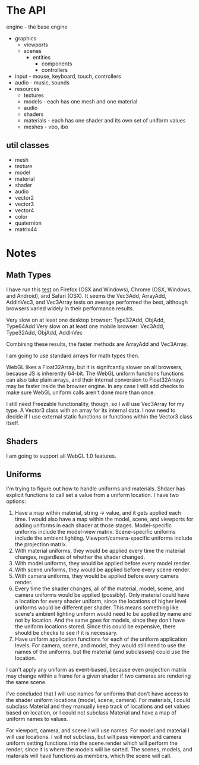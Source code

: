 # The API

engine - the base engine
* graphics
  * viewports
  * scenes
    * entities
      * components
      * controllers
* input - mouse, keyboard, touch, controllers
* audio - music, sounds
* resources
  * textures
  * models - each has one mesh and one material
  * audio
  * shaders
  * materials - each has one shader and its own set of uniform values
  * meshes - vbo, ibo

## util classes

* mesh
* texture
* model
* material
* shader
* audio
* vector2
* vector3
* vector4
* color
* quaternion
* matrix44

# Notes

## Math Types

I have run this [test](https://jsperf.com/vector3-vs-array-vs-typedarray) on Firefox (OSX and Windows), Chrome (OSX, Windows, and Android), and Safari (OSX). It seems the Vec3Add, ArrayAdd, AddInVec3, and Vec3Array tests on average performed the best, although browsers varied widely in their performance results.

Very slow on at least one desktop browser: Type32Add, ObjAdd, Type64Add
Very slow on at least one mobile browser: Vec3Add, Type32Add, ObjAdd, AddInVec

Combining these results, the faster methods are ArrayAdd and Vec3Array.

I am going to use standard arrays for math types then.

WebGL likes a Float32Array, but it is signifcantly slower on all browsers, because JS is inherently 64-bit. The WebGL uniform functions functions can also take plain arrays, and their internal conversion to Float32Arrays may be faster inside the browser engine. In any case I will add checks to make sure WebGL uniform calls aren't done more than once.

I still need Freezable functionality, though, so I will use Vec3Array for my type. A Vector3 class with an array for its internal data. I now need to decide if I use external static functions or functions within the Vector3 class itself.

## Shaders

I am going to support all WebGL 1.0 features.

## Uniforms

I'm trying to figure out how to handle uniforms and materials. Shdaer has explicit functions to call set a value from a uniform location. I have two options:

1. Have a map within material, string -> value, and it gets applied each time. I would also have a map within the model, scene, and viewports for adding uniforms in each shader at those stages. Model-specific uniforms include the model-view matrix. Scene-specific uniforms include the ambient lighting. Viewport/camera-specific uniforms include the projection matrix.
  1. With material uniforms, they would be applied every time the material changes, regardless of whether the shader changed.
  1. With model uniforms, they would be applied before every model render.
  1. With scene uniforms, they would be applied before every scene render.
  1. With camera uniforms, they would be applied before every camera render.
  1. Every time the shader changes, all of the material, model, scene, and camera uniforms would be applied (possibly). Only material could have a location for every shader uniform, since the locations of higher level uniforms would be different per shader. This means something like scene's ambient lighting uniform would need to be applied by name and not by location. And the same goes for models, since they don't have the uniform locations stored. Since this could be expensive, there should be checks to see if it is necessary.
1. Have uniform application functions for each of the uniform application levels. For camera, scene, and model, they would still need to use the names of the uniforms, but the material (and subclasses) could use the location.

I can't apply any uniform as event-based, because even projection matrix may change within a frame for a given shader if two cameras are rendering the same scene.

I've concluded that I will use names for uniforms that don't have access to the shader uniform locations (model, scene, camera). For materials, I could subclass Material and they manually keep track of locations and set values based on location, or I could not subclass Material and have a map of uniform names to values.

For viewport, camera, and scene I will use names. For model and material I will use locations. I will not subclass, but will pass viewport and camera uniform setting functions into the scene.render which will perform the render, since it is where the models will be sorted. The scenes, models, and materials will have functions as members, which the scene will call.